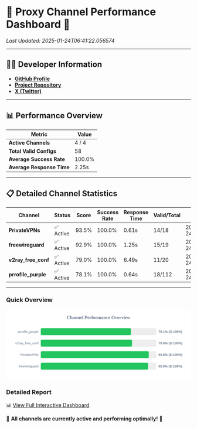 # 🌟 Proxy Channel Performance Dashboard 🌟

_Last Updated: 2025-01-24T06:41:22.056574_

---

## 👩‍💻 Developer Information

- **[GitHub Profile](https://github.com/4n0nymou3)**  
- **[Project Repository](https://github.com/4n0nymou3/multi-proxy-config-fetcher)**  
- **[X (Twitter)](https://x.com/4n0nymou3)**  

---

## 📊 Performance Overview

| Metric                | Value       |
|-----------------------|-------------|
| **Active Channels**   | 4 / 4       |
| **Total Valid Configs** | 58          |
| **Average Success Rate** | 100.0%      |
| **Average Response Time** | 2.25s       |

---

## 📋 Detailed Channel Statistics

| Channel          | Status     | Score  | Success Rate | Response Time | Valid/Total | Last Success               |
|------------------|------------|--------|--------------|---------------|-------------|----------------------------|
| **PrivateVPNs**  | ✅ Active  | 93.5%  | 100.0% | 0.61s         | 14/18       | 2025-01-24T06:41:20.780845 |
| **freewireguard**  | ✅ Active  | 92.9%  | 100.0% | 1.25s         | 15/19       | 2025-01-24T06:41:22.054799 |
| **v2ray_free_conf**  | ✅ Active  | 79.0%  | 100.0% | 6.49s         | 11/20       | 2025-01-24T06:41:20.132844 |
| **prrofile_purple**  | ✅ Active  | 78.1%  | 100.0% | 0.64s         | 18/112       | 2025-01-24T06:41:13.572599 |

---

### Quick Overview
<div align="center">
  <a href="https://raw.githubusercontent.com/nullluser/NullRepo/refs/heads/main/assets/channel_stats_chart.svg">
    <img src="https://raw.githubusercontent.com/nullluser/NullRepo/refs/heads/main/assets/channel_stats_chart.svg" alt="Source Performance Statistics" width="800">
  </a>
</div>

### Detailed Report
📊 [View Full Interactive Dashboard](https://htmlpreview.github.io/?https://github.com/nullluser/NullRepo/blob/main/assets/performance_report.html)

🎉 **All channels are currently active and performing optimally!** 🎉
